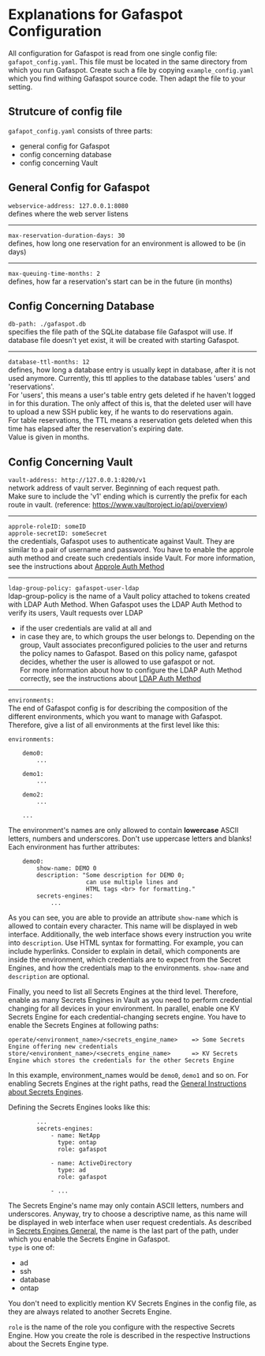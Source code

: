 # Explanations for Gafaspot Configuration
All configuration for Gafaspot is read from one single config file: `gafapot_config.yaml`.
This file must be located in the same directory from which you run Gafaspot.
Create such a file by copying `example_config.yaml` which you find withing Gafaspot source code. Then adapt the file to your setting.

## Strutcure of config file
`gafapot_config.yaml` consists of three parts:

* general config for Gafaspot
* config concerning database
* config concerning Vault

## General Config for Gafaspot
`webservice-address: 127.0.0.1:8080`  
defines where the web server listens
___
`max-reservation-duration-days: 30`  
defines, how long one reservation for an environment is allowed to be (in days)
___
`max-queuing-time-months: 2`  
defines, how far a reservation's start can be in the future (in months)

## Config Concerning Database
`db-path: ./gafaspot.db`  
specifies the file path of the SQLite database file Gafaspot will use. If database file doesn't yet exist, it will be created with starting Gafaspot.
___
`database-ttl-months: 12`  
defines, how long a database entry is usually kept in database, after it is not used anymore. Currently, this ttl applies to the database tables 'users' and 'reservations'.  
For 'users', this means a user's table entry gets deleted if he haven't logged in for this duration. The only affect of this is, that the deleted user will have to upload a new SSH public key, if he wants to do reservations again.  
For table reservations, the TTL means a reservation gets deleted when this time has elapsed after the reservation's expiring date.  
Value is given in months.  

## Config Concerning Vault
`vault-address: http://127.0.0.1:8200/v1`  
network address of vault server. Beginning of each request path.  
Make sure to include the 'v1' ending which is currently the prefix for each route in vault. (reference: https://www.vaultproject.io/api/overview)
___
`approle-roleID: someID`  
`approle-secretID: someSecret`  
the credentials, Gafaspot uses to authenticate against Vault. They are similar to a pair of username and password. You have to enable the approle auth method and create such credentials inside Vault.
For more information, see the instructions about [Approle Auth Method](doc/auth_approle.md)  
___
`ldap-group-policy: gafaspot-user-ldap`  
ldap-group-policy is the name of a Vault policy attached to tokens created with LDAP Auth Method. When Gafaspot uses the LDAP Auth Method to verify its users, Vault requests over LDAP
* if the user credentials are valid at all and
* in case they are, to which groups the user belongs to.
Depending on the group, Vault associates preconfigured policies to the user and returns the policy names to Gafaspot. Based on this policy name, gafaspot decides, whether the user is allowed to use gafaspot or not.  
For more information about how to configure the LDAP Auth Method correctly, see the instructions about [LDAP Auth Method](doc/auth_ldap.md)
___
`environments:`  
The end of Gafaspot config is for describing the composition of the different environments, which you want to manage with Gafaspot. Therefore, give a list of all environments at the first level like this:

    environments:

        demo0:
            ...

        demo1:
            ...

        demo2:
            ...

        ...
The environment's names are only allowed to contain **lowercase** ASCII letters, numbers and underscores. Don't use uppercase letters and blanks!  
Each environment has further attributes: 

        demo0:
            show-name: DEMO 0
            description: "Some description for DEMO 0;
                          can use multiple lines and
                          HTML tags <br> for formatting."
            secrets-engines:
                ...
As you can see, you are able to provide an attribute `show-name` which is allowed to contain every character. This name will be displayed in web interface. Additionally, the web interface shows every instruction you write into `description`. Use HTML syntax for formatting. For example, you can include hyperlinks. Consider to explain in detail, which components are inside the environment, which credentials are to expect from the Secret Engines, and how the credentials map to the environments. `show-name` and `description` are optional.

Finally, you need to list all Secrets Engines at the third level. Therefore, enable as many Secrets Engines in Vault as you need to perform credential changing for all devices in your environment. In parallel, enable one KV Secrets Engine for each credential-changing secrets engine. You have to enable the Secrets Engines at following paths:

    operate/<environment_name>/<secrets_engine_name>    => Some Secrets Engine offering new credentials
    store/<environment_name>/<secrets_engine_name>      => KV Secrets Engine which stores the credentials for the other Secrets Engine
In this example, environment_names would be `demo0`, `demo1` and so on. For enabling Secrets Engines at the right paths, read the [General Instructions about Secrets Engines](secengs_general.md).

Defining the Secrets Engines looks like this:

            ...
            secrets-engines:
                - name: NetApp
                  type: ontap
                  role: gafaspot
                
                - name: ActiveDirectory
                  type: ad
                  role: gafaspot

                - ...
The Secrets Engine's name may only contain ASCII letters, numbers and underscores. Anyway, try to choose a descriptive name, as this name will be displayed in web interface when user request credentials. As described in [Secrets Engines General](secengs_general.md), the name is the last part of the path, under which you enable the Secrets Engine in Gafaspot.  
`type` is one of:
* ad
* ssh
* database
* ontap

You don't need to explicitly mention KV Secrets Engines in the config file, as they are always related to another Secrets Engine.

`role` is the name of the role you configure with the respective Secrets Engine. How you create the role is described in the respective Instructions about the Secrets Engine type.